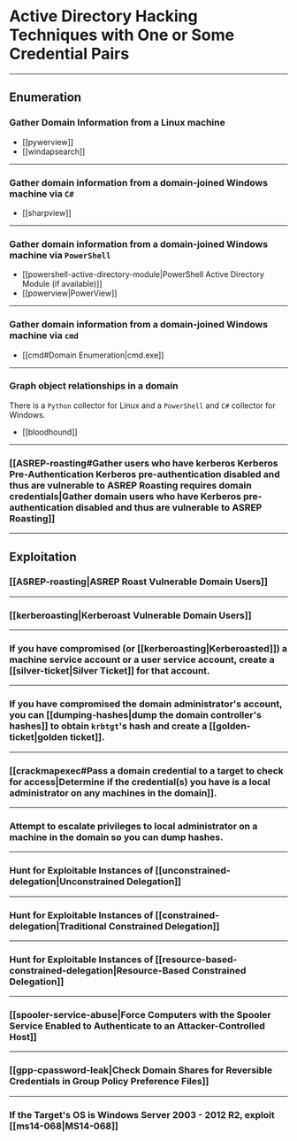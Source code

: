 # Active Directory Hacking Techniques with One or Some Credential Pairs

---

## Enumeration

### Gather Domain Information from a Linux machine

- [[pywerview]]
- [[windapsearch]]

---

### Gather domain information from a domain-joined Windows machine via `C#`

- [[sharpview]]

---

### Gather domain information from a domain-joined Windows machine via `PowerShell`

- [[powershell-active-directory-module|PowerShell Active Directory Module (if available)]]
- [[powerview|PowerView]]

---

### Gather domain information from a domain-joined Windows machine via `cmd`

- [[cmd#Domain Enumeration|cmd.exe]]

---

### Graph object relationships in a domain

There is a `Python` collector for Linux and a `PowerShell` and `C#` collector for Windows.

- [[bloodhound]]

---

### [[ASREP-roasting#Gather users who have kerberos Kerberos Pre-Authentication Kerberos pre-authentication disabled and thus are vulnerable to ASREP Roasting requires domain credentials|Gather domain users who have Kerberos pre-authentication disabled and thus are vulnerable to ASREP Roasting]]

---

## Exploitation

### [[ASREP-roasting|ASREP Roast Vulnerable Domain Users]]

---

### [[kerberoasting|Kerberoast Vulnerable Domain Users]]

---

### If you have compromised (or [[kerberoasting|Kerberoasted]]) a machine service account or a user service account, create a [[silver-ticket|Silver Ticket]] for that account. 

---

### If you have compromised the domain administrator's account, you can [[dumping-hashes|dump the domain controller's hashes]] to obtain `krbtgt`'s hash and create a [[golden-ticket|golden ticket]].

---

### [[crackmapexec#Pass a domain credential to a target to check for access|Determine if the credential(s) you have is a local administrator on any machines in the domain]].

---

### Attempt to escalate privileges to local administrator on a machine in the domain so you can dump hashes.

---

### Hunt for Exploitable Instances of [[unconstrained-delegation|Unconstrained Delegation]]

---

### Hunt for Exploitable Instances of [[constrained-delegation|Traditional Constrained Delegation]]

---

### Hunt for Exploitable Instances of [[resource-based-constrained-delegation|Resource-Based Constrained Delegation]]

---

### [[spooler-service-abuse|Force Computers with the Spooler Service Enabled to Authenticate to an Attacker-Controlled Host]]

---

### [[gpp-cpassword-leak|Check Domain Shares for Reversible Credentials in Group Policy Preference Files]]

---

### If the Target's OS is Windows Server 2003 - 2012 R2, exploit [[ms14-068|MS14-068]]
